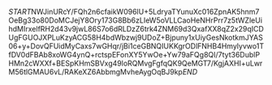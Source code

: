 $START$NWJinURcY/FQh2n6cfaikW096lU+5LdryaTYunuXc016ZpnAK5hnm7OeBg33o80DoMCJejY8Ory173G8Bb6zLIeW5oVLLCaoHeNHrPrr7z5tWZleUihdMIrxelfRH2d43v9jwL86S7o6dRLDzZ6trk4ZNM69d3QxafXX8qZ2x29qICDUgFGUOJXPLuKzyACG58H4bdWbzwj9UDoZ+Bjpuny1xUiyGesNkotkmJYAS06+y+DovQFUidMyCaxs7wGHqr/jBi1ceGBNQIUKKgrODlFNHB4Hmylyvwo1TfDV0dFBAb8xoWG4ynQ+rctspEFonXY5YwOe+Yw79aFQg8QI/7tyt36DublPHMn2cWXXf+BESpKHmSBVxg49loRQMvgFgfqQK9QeMGT7/KgjAXHI+uLwrM56tlGMAU6vL/RAKeXZ6AbbmgMvheAygOqBJ9kp$END$